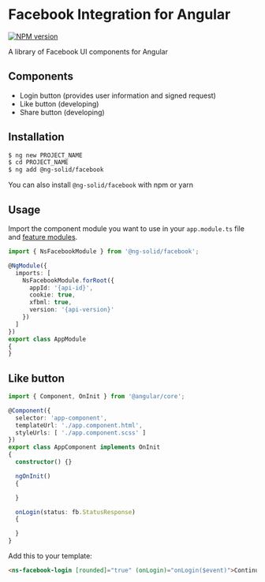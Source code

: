 # Facebook Integration for Angular

[![NPM version][npm-image]][npm-url]

[npm-image]: https://img.shields.io/npm/v/@ng-solid/facebook.svg?style=flat-square

[npm-url]: https://www.npmjs.com/@ng-solid/facebook

A library of Facebook UI components for Angular

## Components

- Login button (provides user information and signed request)
- Like button (developing)
- Share button (developing)

## Installation

```bash
$ ng new PROJECT_NAME
$ cd PROJECT_NAME
$ ng add @ng-solid/facebook
```

You can also install `@ng-solid/facebook` with npm or yarn

## Usage

Import the component module you want to use in your `app.module.ts` file
and [feature modules](https://angular.io/guide/feature-modules).

```ts
import { NsFacebookModule } from '@ng-solid/facebook';

@NgModule({
  imports: [
    NsFacebookModule.forRoot({
      appId: '{api-id}',
      cookie: true,
      xfbml: true,
      version: '{api-version}'
    })
  ]
})
export class AppModule
{
}
```

## Like button

```ts
import { Component, OnInit } from '@angular/core';

@Component({
  selector: 'app-component',
  templateUrl: './app.component.html',
  styleUrls: [ './app.component.scss' ]
})
export class AppComponent implements OnInit
{
  constructor() {}

  ngOnInit()
  {

  }

  onLogin(status: fb.StatusResponse)
  {

  }
}
```

Add this to your template:

```html
<ns-facebook-login [rounded]="true" (onLogin)="onLogin($event)">Continue with Facebook</ns-facebook-login>
```
